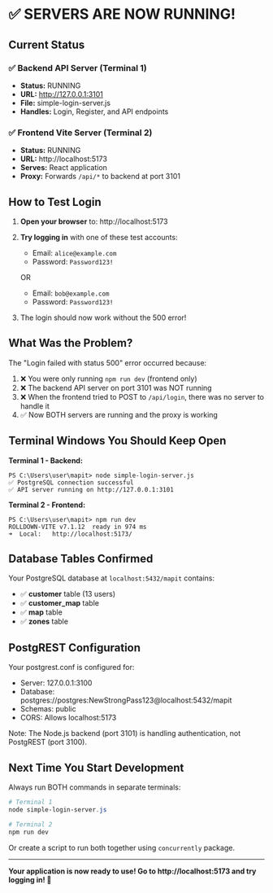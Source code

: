 # ✅ SERVERS ARE NOW RUNNING!

## Current Status

### ✅ Backend API Server (Terminal 1)
- **Status:** RUNNING
- **URL:** http://127.0.0.1:3101
- **File:** simple-login-server.js
- **Handles:** Login, Register, and API endpoints

### ✅ Frontend Vite Server (Terminal 2)
- **Status:** RUNNING  
- **URL:** http://localhost:5173
- **Serves:** React application
- **Proxy:** Forwards `/api/*` to backend at port 3101

## How to Test Login

1. **Open your browser** to: http://localhost:5173

2. **Try logging in** with one of these test accounts:
   - Email: `alice@example.com`
   - Password: `Password123!`
   
   OR
   
   - Email: `bob@example.com`
   - Password: `Password123!`

3. The login should now work without the 500 error!

## What Was the Problem?

The "Login failed with status 500" error occurred because:

1. ❌ You were only running `npm run dev` (frontend only)
2. ❌ The backend API server on port 3101 was NOT running
3. ❌ When the frontend tried to POST to `/api/login`, there was no server to handle it
4. ✅ Now BOTH servers are running and the proxy is working

## Terminal Windows You Should Keep Open

**Terminal 1 - Backend:**
```
PS C:\Users\user\mapit> node simple-login-server.js
✅ PostgreSQL connection successful
✅ API server running on http://127.0.0.1:3101
```

**Terminal 2 - Frontend:**
```
PS C:\Users\user\mapit> npm run dev
ROLLDOWN-VITE v7.1.12  ready in 974 ms
➜  Local:   http://localhost:5173/
```

## Database Tables Confirmed

Your PostgreSQL database at `localhost:5432/mapit` contains:
- ✅ **customer** table (13 users)
- ✅ **customer_map** table
- ✅ **map** table  
- ✅ **zones** table

## PostgREST Configuration

Your postgrest.conf is configured for:
- Server: 127.0.0.1:3100
- Database: postgres://postgres:NewStrongPass123@localhost:5432/mapit
- Schemas: public
- CORS: Allows localhost:5173

Note: The Node.js backend (port 3101) is handling authentication, not PostgREST (port 3100).

## Next Time You Start Development

Always run BOTH commands in separate terminals:

```powershell
# Terminal 1
node simple-login-server.js

# Terminal 2  
npm run dev
```

Or create a script to run both together using `concurrently` package.

---

**Your application is now ready to use! Go to http://localhost:5173 and try logging in! 🎉**
